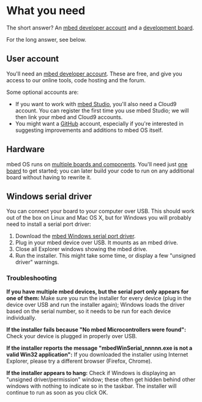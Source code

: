 # What you need

The short answer? An [mbed developer account](https://developer.mbed.org/account/signup/?next=%2F) and a [development board](https://www.mbed.com/en/development/hardware/boards/). 

For the long answer, see below.

## User account

You'll need an [mbed developer account](https://developer.mbed.org/account/signup/?next=%2F). These are free, and give you access to our online tools, code hosting and the forum.

Some optional accounts are:

* If you want to work with [mbed Studio](../build_tools/studio.md), you'll also need a Cloud9 account. You can register the first time you use mbed Studio; we will then link your mbed and Cloud9 accounts. 
* You might want a [GitHub](https://github.com/join) account, especially if you're interested in suggesting improvements and additions to mbed OS itself.

## Hardware

mbed OS runs on [multiple boards and components](https://www.mbed.com/en/development/hardware/). You'll need just [one board](https://www.mbed.com/en/development/hardware/boards/) to get started; you can later build your code to run on any additional board without having to rewrite it.

## Windows serial driver

You can connect your board to your computer over USB. This should work out of the box on Linux and Mac OS X, but for Windows you will probably need to install a serial port driver:

1. Download the [mbed Windows serial port driver](http://developer.mbed.org/media/downloads/drivers/mbedWinSerial_16466.exe).
1. Plug in your mbed device over USB. It mounts as an mbed drive.
1. Close all Explorer windows showing the mbed drive.
1. Run the installer. This might take some time, or display a few "unsigned driver" warnings.

### Troubleshooting

**If you have multiple mbed devices, but the serial port only appears for one of them:** Make sure you run the installer for every device (plug in the device over USB and run the installer again); Windows loads the driver based on the serial number, so it needs to be run for each device individually.

**If the installer fails because "No mbed Microcontrollers were found":** Check your device is plugged in properly over USB.

**If the installer reports the message "mbedWinSerial_nnnnn.exe is not a valid Win32 application":** If you downloaded the installer using Internet Explorer, please try a different browser (Firefox, Chrome).

**If the installer appears to hang:** Check if Windows is displaying an "unsigned driver/permission" window; these often get hidden behind other windows with nothing to indicate so in the taskbar. The installer will continue to run as soon as you click OK.
